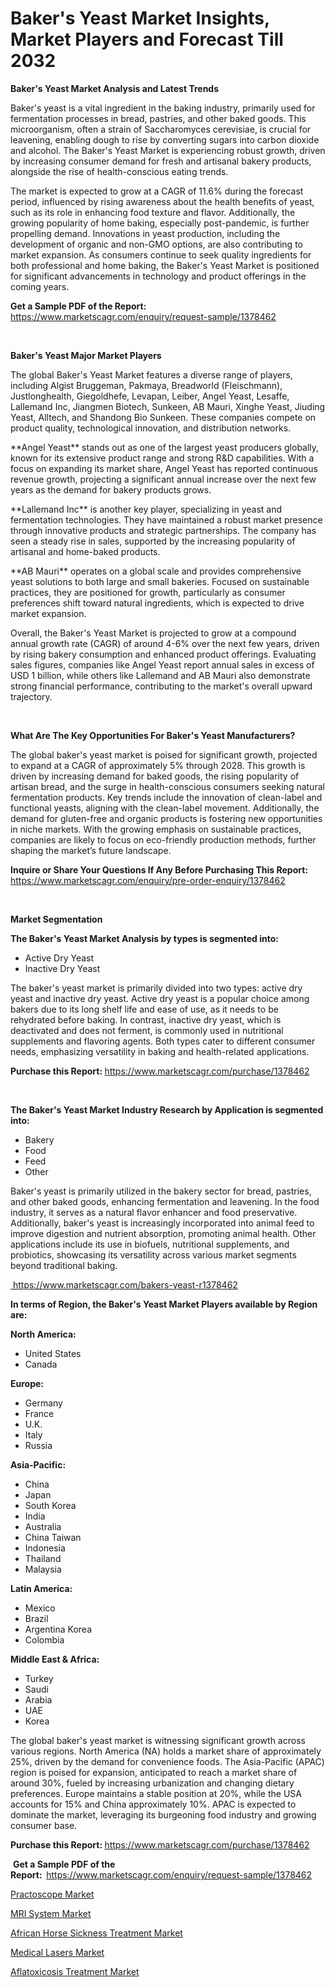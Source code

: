<p><h1>Baker's Yeast Market Insights, Market Players and Forecast Till 2032</h1></p><p><strong>Baker's Yeast Market Analysis and Latest Trends</strong></p>
<p><p>Baker's yeast is a vital ingredient in the baking industry, primarily used for fermentation processes in bread, pastries, and other baked goods. This microorganism, often a strain of Saccharomyces cerevisiae, is crucial for leavening, enabling dough to rise by converting sugars into carbon dioxide and alcohol. The Baker's Yeast Market is experiencing robust growth, driven by increasing consumer demand for fresh and artisanal bakery products, alongside the rise of health-conscious eating trends.</p><p>The market is expected to grow at a CAGR of 11.6% during the forecast period, influenced by rising awareness about the health benefits of yeast, such as its role in enhancing food texture and flavor. Additionally, the growing popularity of home baking, especially post-pandemic, is further propelling demand. Innovations in yeast production, including the development of organic and non-GMO options, are also contributing to market expansion. As consumers continue to seek quality ingredients for both professional and home baking, the Baker's Yeast Market is positioned for significant advancements in technology and product offerings in the coming years.</p></p>
<p><strong>Get a Sample PDF of the Report:&nbsp;</strong> <a href="https://www.marketscagr.com/enquiry/request-sample/1378462?utm_campaign=2887&utm_medium=2&utm_source=Github&utm_content=ia&utm_term=07042025&utm_id=bakers-yeast">https://www.marketscagr.com/enquiry/request-sample/1378462</a></p>
<p>&nbsp;</p>
<p><strong>Baker's Yeast Major Market Players</strong></p>
<p><p>The global Baker's Yeast Market features a diverse range of players, including Algist Bruggeman, Pakmaya, Breadworld (Fleischmann), Justlonghealth, Giegoldhefe, Levapan, Leiber, Angel Yeast, Lesaffe, Lallemand Inc, Jiangmen Biotech, Sunkeen, AB Mauri, Xinghe Yeast, Jiuding Yeast, Alltech, and Shandong Bio Sunkeen. These companies compete on product quality, technological innovation, and distribution networks.</p><p>**Angel Yeast** stands out as one of the largest yeast producers globally, known for its extensive product range and strong R&D capabilities. With a focus on expanding its market share, Angel Yeast has reported continuous revenue growth, projecting a significant annual increase over the next few years as the demand for bakery products grows.</p><p>**Lallemand Inc** is another key player, specializing in yeast and fermentation technologies. They have maintained a robust market presence through innovative products and strategic partnerships. The company has seen a steady rise in sales, supported by the increasing popularity of artisanal and home-baked products.</p><p>**AB Mauri** operates on a global scale and provides comprehensive yeast solutions to both large and small bakeries. Focused on sustainable practices, they are positioned for growth, particularly as consumer preferences shift toward natural ingredients, which is expected to drive market expansion.</p><p>Overall, the Baker's Yeast Market is projected to grow at a compound annual growth rate (CAGR) of around 4-6% over the next few years, driven by rising bakery consumption and enhanced product offerings. Evaluating sales figures, companies like Angel Yeast report annual sales in excess of USD 1 billion, while others like Lallemand and AB Mauri also demonstrate strong financial performance, contributing to the market's overall upward trajectory.</p></p>
<p>&nbsp;</p>
<p><strong>What Are The Key Opportunities For Baker's Yeast Manufacturers?</strong></p>
<p><p>The global baker's yeast market is poised for significant growth, projected to expand at a CAGR of approximately 5% through 2028. This growth is driven by increasing demand for baked goods, the rising popularity of artisan bread, and the surge in health-conscious consumers seeking natural fermentation products. Key trends include the innovation of clean-label and functional yeasts, aligning with the clean-label movement. Additionally, the demand for gluten-free and organic products is fostering new opportunities in niche markets. With the growing emphasis on sustainable practices, companies are likely to focus on eco-friendly production methods, further shaping the market’s future landscape.</p></p>
<p><strong>Inquire or Share Your Questions If Any Before Purchasing This Report:</strong> <a href="https://www.marketscagr.com/enquiry/pre-order-enquiry/1378462?utm_campaign=2887&utm_medium=2&utm_source=Github&utm_content=ia&utm_term=07042025&utm_id=bakers-yeast">https://www.marketscagr.com/enquiry/pre-order-enquiry/1378462</a></p>
<p>&nbsp;</p>
<p><strong>Market Segmentation</strong></p>
<p><strong>The Baker's Yeast Market Analysis by types is segmented into:</strong></p>
<p><ul><li>Active Dry Yeast</li><li>Inactive Dry Yeast</li></ul></p>
<p><p>The baker's yeast market is primarily divided into two types: active dry yeast and inactive dry yeast. Active dry yeast is a popular choice among bakers due to its long shelf life and ease of use, as it needs to be rehydrated before baking. In contrast, inactive dry yeast, which is deactivated and does not ferment, is commonly used in nutritional supplements and flavoring agents. Both types cater to different consumer needs, emphasizing versatility in baking and health-related applications.</p></p>
<p><strong>Purchase this Report:&nbsp;</strong><a href="https://www.marketscagr.com/purchase/1378462?utm_campaign=2887&utm_medium=2&utm_source=Github&utm_content=ia&utm_term=07042025&utm_id=bakers-yeast">https://www.marketscagr.com/purchase/1378462</a></p>
<p>&nbsp;</p>
<p><strong>The Baker's Yeast Market Industry Research by Application is segmented into:</strong></p>
<p><ul><li>Bakery</li><li>Food</li><li>Feed</li><li>Other</li></ul></p>
<p><p>Baker's yeast is primarily utilized in the bakery sector for bread, pastries, and other baked goods, enhancing fermentation and leavening. In the food industry, it serves as a natural flavor enhancer and food preservative. Additionally, baker's yeast is increasingly incorporated into animal feed to improve digestion and nutrient absorption, promoting animal health. Other applications include its use in biofuels, nutritional supplements, and probiotics, showcasing its versatility across various market segments beyond traditional baking.</p></p>
<p><a href="https://www.marketscagr.com/bakers-yeast-r1378462?utm_campaign=2887&utm_medium=2&utm_source=Github&utm_content=ia&utm_term=07042025&utm_id=bakers-yeast">&nbsp;https://www.marketscagr.com/bakers-yeast-r1378462</a></p>
<p><strong>In terms of Region, the Baker's Yeast Market Players available by Region are:</strong></p>
<p>
    <p> <strong> North America: </strong>
        <ul>
            <li>United States</li>
            <li>Canada</li>
        </ul>
        </p> 
    <p> <strong> Europe: </strong>
        <ul>
            <li>Germany</li>
            <li>France</li>
            <li>U.K.</li>
            <li>Italy</li>
            <li>Russia</li>
        </ul>
        </p> 
    <p> <strong> Asia-Pacific: </strong>
        <ul>
            <li>China</li>
            <li>Japan</li>
            <li>South Korea</li>
            <li>India</li>
            <li>Australia</li>
            <li>China Taiwan</li>
            <li>Indonesia</li>
            <li>Thailand</li>
            <li>Malaysia</li>
        </ul>
        </p> 
    <p> <strong> Latin America: </strong>
        <ul>
            <li>Mexico</li>
            <li>Brazil</li>
            <li>Argentina Korea</li>
            <li>Colombia</li>
        </ul>
        </p> 
    <p> <strong> Middle East & Africa: </strong>
        <ul>
            <li>Turkey</li>
            <li>Saudi</li>
            <li>Arabia</li>
            <li>UAE</li>
            <li>Korea</li>
        </ul>
    </p>
    </p>
<p><p>The global baker's yeast market is witnessing significant growth across various regions. North America (NA) holds a market share of approximately 25%, driven by the demand for convenience foods. The Asia-Pacific (APAC) region is poised for expansion, anticipated to reach a market share of around 30%, fueled by increasing urbanization and changing dietary preferences. Europe maintains a stable position at 20%, while the USA accounts for 15% and China approximately 10%. APAC is expected to dominate the market, leveraging its burgeoning food industry and growing consumer base.</p></p>
<p><strong>Purchase this Report: </strong><a href="https://www.marketscagr.com/purchase/1378462?utm_campaign=2887&utm_medium=2&utm_source=Github&utm_content=ia&utm_term=07042025&utm_id=bakers-yeast">https://www.marketscagr.com/purchase/1378462</a></p>
<p>&nbsp;<strong>Get a Sample PDF of the Report:&nbsp;&nbsp;</strong><a href="https://www.marketscagr.com/enquiry/request-sample/1378462?utm_campaign=2887&utm_medium=2&utm_source=Github&utm_content=ia&utm_term=07042025&utm_id=bakers-yeast">https://www.marketscagr.com/enquiry/request-sample/1378462</a></p>
<p><strong></strong></p>
<p><p><a href="https://www.linkedin.com/pulse/immense-growth-practoscope-market-projected-2025-2032-fv93c?utm_campaign=2887&utm_medium=2&utm_source=Github&utm_content=ia&utm_term=07042025&utm_id=bakers-yeast">Practoscope Market</a></p><p><a href="https://www.linkedin.com/pulse/mri-system-industry-resonance-125-amplification-across-f6eqc?utm_campaign=2887&utm_medium=2&utm_source=Github&utm_content=ia&utm_term=07042025&utm_id=bakers-yeast">MRI System Market</a></p><p><a href="https://www.linkedin.com/pulse/providing-industry-analysis-andforecasts-between-2025-08lvc?utm_campaign=2887&utm_medium=2&utm_source=Github&utm_content=ia&utm_term=07042025&utm_id=bakers-yeast">African Horse Sickness Treatment Market</a></p><p><a href="https://www.linkedin.com/pulse/medical-lasers-market-growth-analysis-2025-2032-trends-strategies-nz8mc?utm_campaign=2887&utm_medium=2&utm_source=Github&utm_content=ia&utm_term=07042025&utm_id=bakers-yeast">Medical Lasers Market</a></p><p><a href="https://www.linkedin.com/pulse/navigating-aflatoxicosis-treatment-market-expert-analysis-forecast-pswbc?utm_campaign=2887&utm_medium=2&utm_source=Github&utm_content=ia&utm_term=07042025&utm_id=bakers-yeast">Aflatoxicosis Treatment Market</a></p></p>